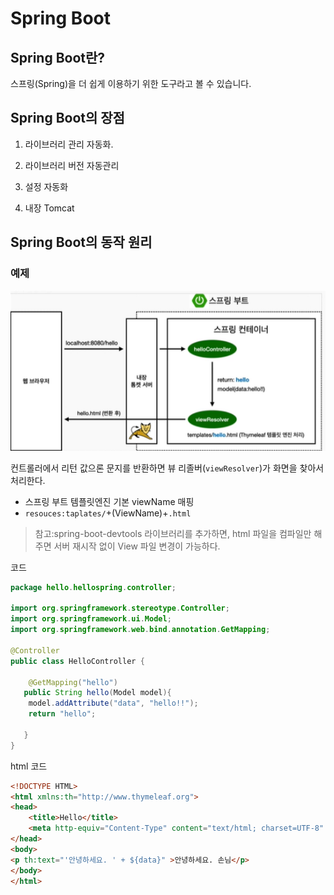 # Spring Boot

## Spring Boot란?
스프링(Spring)을 더 쉽게 이용하기 위한 도구라고 볼 수 있습니다.  

## Spring Boot의 장점
1. 라이브러리 관리 자동화.

2. 라이브러리 버전 자동관리

3. 설정 자동화

4. 내장 Tomcat

## Spring Boot의 동작 원리

### 예제

<img src="photo.png">

컨트롤러에서 리턴 값으론 문지를 반환하면 뷰 리졸버(`viewResolver`)가 화면을 찾아서 처리한다.

- 스프링 부트 템플릿엔진 기본 viewName 매핑
- `resouces:taplates/`+(ViewName)+`.html`

>참고:spring-boot-devtools 라이브러리를 추가하면, html 파일을 컴파일만 해주면 서버 재시작 없이 View 파일 변경이 가능하다.

코드
```java
package hello.hellospring.controller;

import org.springframework.stereotype.Controller;
import org.springframework.ui.Model;
import org.springframework.web.bind.annotation.GetMapping;

@Controller
public class HelloController {

    @GetMapping("hello")
   public String hello(Model model){
    model.addAttribute("data", "hello!!");
    return "hello";

   }
}
```

html 코드
```html
<!DOCTYPE HTML>
<html xmlns:th="http://www.thymeleaf.org">
<head>
    <title>Hello</title>
    <meta http-equiv="Content-Type" content="text/html; charset=UTF-8" />
</head>
<body>
<p th:text="'안녕하세요. ' + ${data}" >안녕하세요. 손님</p>
</body>
</html>
```